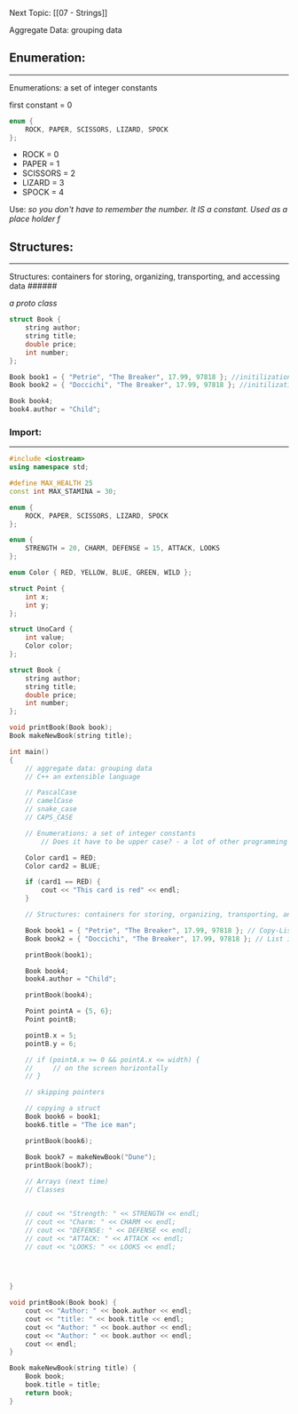 Next Topic: [[07 - Strings]]

Aggregate Data: grouping data

## Enumeration:
---
Enumerations: a set of integer constants

first constant = 0

```cpp
enum {
    ROCK, PAPER, SCISSORS, LIZARD, SPOCK
};
```

- ROCK = 0
- PAPER = 1
- SCISSORS = 2
- LIZARD = 3
- SPOCK = 4

Use: *so you don't have to remember the number. It IS a constant. Used as a place holder f*

## Structures:
---
Structures: containers for storing, organizing, transporting, and accessing data ######

*a proto class*

```cpp
struct Book {
    string author;
    string title;
    double price;
    int number;
};

Book book1 = { "Petrie", "The Breaker", 17.99, 97818 }; //initilization
Book book2 = { "Doccichi", "The Breaker", 17.99, 97818 }; //initilization

Book book4;
book4.author = "Child";
```

### Import:
---
```cpp
#include <iostream>
using namespace std;

#define MAX_HEALTH 25
const int MAX_STAMINA = 30;

enum {
    ROCK, PAPER, SCISSORS, LIZARD, SPOCK
};

enum {
    STRENGTH = 20, CHARM, DEFENSE = 15, ATTACK, LOOKS
};

enum Color { RED, YELLOW, BLUE, GREEN, WILD };

struct Point {
    int x;
    int y;
};

struct UnoCard {
    int value;
    Color color;
};

struct Book {
    string author;
    string title;
    double price;
    int number;
};

void printBook(Book book);
Book makeNewBook(string title);

int main()
{
    // aggregate data: grouping data
    // C++ an extensible language

    // PascalCase
    // camelCase
    // snake_case
    // CAPS_CASE

    // Enumerations: a set of integer constants
        // Does it have to be upper case? - a lot of other programming languages do

    Color card1 = RED;
    Color card2 = BLUE;

    if (card1 == RED) {
        cout << "This card is red" << endl;
    }

    // Structures: containers for storing, organizing, transporting, and accessing data ######

    Book book1 = { "Petrie", "The Breaker", 17.99, 97818 }; // Copy-List initilization
    Book book2 = { "Doccichi", "The Breaker", 17.99, 97818 }; // List initilization

    printBook(book1);

    Book book4;
    book4.author = "Child";

    printBook(book4);

    Point pointA = {5, 6};
    Point pointB;

    pointB.x = 5;
    pointB.y = 6;

    // if (pointA.x >= 0 && pointA.x <= width) {
    //     // on the screen horizontally
    // }

    // skipping pointers

    // copying a struct
    Book book6 = book1;
    book6.title = "The ice man";

    printBook(book6);

    Book book7 = makeNewBook("Dune");
    printBook(book7);
     
    // Arrays (next time)
    // Classes 


    // cout << "Strength: " << STRENGTH << endl;
    // cout << "Charm: " << CHARM << endl;
    // cout << "DEFENSE: " << DEFENSE << endl;
    // cout << "ATTACK: " << ATTACK << endl;
    // cout << "LOOKS: " << LOOKS << endl;

    


}

void printBook(Book book) {
    cout << "Author: " << book.author << endl;
    cout << "title: " << book.title << endl; 
    cout << "Author: " << book.author << endl; 
    cout << "Author: " << book.author << endl;
    cout << endl;       
}

Book makeNewBook(string title) {
    Book book;
    book.title = title;
    return book;
}

```